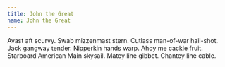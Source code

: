 ```yaml
---
title: John the Great
name: John the Great
---
```


Avast aft scurvy. Swab mizzenmast stern. Cutlass man-of-war hail-shot.
Jack gangway tender. Nipperkin hands warp. Ahoy me cackle fruit.
Starboard American Main skysail. Matey line gibbet. Chantey line cable.
